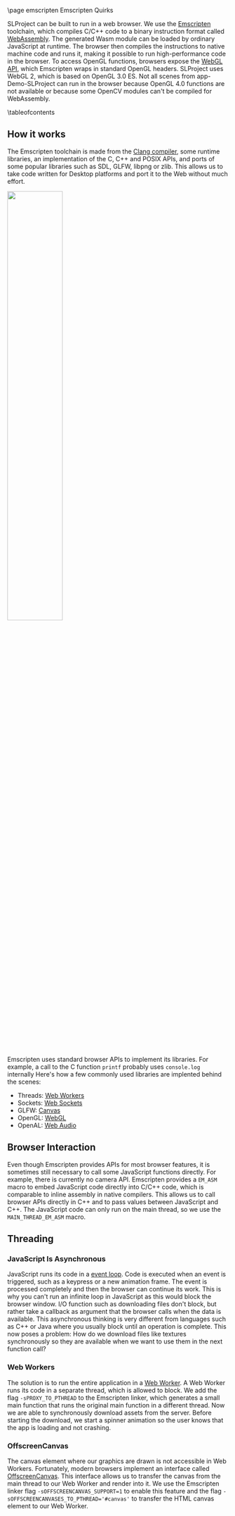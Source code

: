 \page emscripten Emscripten Quirks

SLProject can be built to run in a web browser. We use the [Emscripten](https://emscripten.org/) toolchain, which compiles C/C++ code to a binary instruction format called [WebAssembly](https://webassembly.org/). The generated Wasm module can be loaded by ordinary JavaScript at runtime. The browser then compiles the instructions to native machine code and runs it, making it possible to run high-performance code in the browser. To access OpenGL functions, browsers expose the [WebGL API](https://developer.mozilla.org/en-US/docs/Web/API/WebGL_API), which Emscripten wraps in standard OpenGL headers. SLProject uses WebGL 2, which is based on OpenGL 3.0 ES. 
Not all scenes from app-Demo-SLProject can run in the browser because OpenGL 4.0 functions are not available or because some OpenCV modules can't be compiled for WebAssembly.

\tableofcontents

<h2>How it works</h2>

The Emscripten toolchain is made from the [Clang compiler](https://clang.llvm.org/), some runtime libraries, an implementation of the C, C++ and POSIX APIs, and ports of some popular libraries such as SDL, GLFW, libpng or zlib. This allows us to take code written for Desktop platforms and port it to the Web without much effort.

<img src="https://pallas.ti.bfh.ch/slproject/images/emscripten_apis.svg" width="50%">

Emscripten uses standard browser APIs to implement its libraries. For example, a call to the C function ```printf``` probably uses ```console.log``` internally Here's how a few commonly used libraries are implented behind the scenes:

- Threads: [Web Workers](https://developer.mozilla.org/en-US/docs/Web/API/Web_Workers_API)
- Sockets: [Web Sockets](https://developer.mozilla.org/en-US/docs/Web/API/WebSockets_API)
- GLFW: [Canvas](https://developer.mozilla.org/en-US/docs/Web/API/Canvas_API)
- OpenGL: [WebGL](https://developer.mozilla.org/en-US/docs/Web/API/WebGL_API)
- OpenAL: [Web Audio](https://developer.mozilla.org/en-US/docs/Web/API/Web_Audio_API)

<h2>Browser Interaction</h2>

Even though Emscripten provides APIs for most browser features, it is sometimes still necessary to call some JavaScript functions directly. For example, there is currently no camera API. Emscripten provides a ```EM_ASM``` macro to embed JavaScript code directly into C/C++ code, which is comparable to inline assembly in native compilers. This allows us to call browser APIs directly in C++ and to pass values between JavaScript and C++. The JavaScript code can only run on the main thread, so we use the ```MAIN_THREAD_EM_ASM``` macro.

<h2>Threading</h2>

<h3>JavaScript Is Asynchronous</h3>

JavaScript runs its code in a [event loop](https://developer.mozilla.org/en-US/docs/Web/JavaScript/Event_loop). Code is executed when an event
is triggered, such as a keypress or a new animation frame. The event is processed completely and then the browser can continue its work. This
is why you can't run an infinite loop in JavaScript as this would block the browser window. I/O function such as downloading files don't
block, but rather take a callback as argument that the browser calls when the data is available. This asynchronous thinking is very different
from languages such as C++ or Java where you usually block until an operation is complete. This now poses a problem: How do we download files
like textures synchronously so they are available when we want to use them in the next function call?

<h3>Web Workers</h3>

The solution is to run the entire application in a [Web Worker](https://developer.mozilla.org/en-US/docs/Web/API/Web_Workers_API). A
Web Worker runs its code in a separate thread, which is allowed to block. We add the flag ```-sPROXY_TO_PTHREAD``` to the Emscripten linker,
which generates a small main function that runs the original main function in a different thread. Now we are able to synchronously download assets from the server. Before starting the download, we start a spinner animation so the user knows that the app is loading and not crashing.

<h3>OffscreenCanvas</h3>

The canvas element where our graphics are drawn is not accessible in Web Workers. Fortunately, modern browsers implement
an interface called [OffscreenCanvas](https://developer.mozilla.org/en-US/docs/Web/API/OffscreenCanvas). This interface allows us to
transfer the canvas from the main thread to our Web Worker and render into it. We use the Emscripten linker flag ```-sOFFSCREENCANVAS_SUPPORT=1```
to enable this feature and the flag ```-sOFFSCREENCANVASES_TO_PTHREAD='#canvas'``` to transfer the HTML canvas element to our Web Worker.
